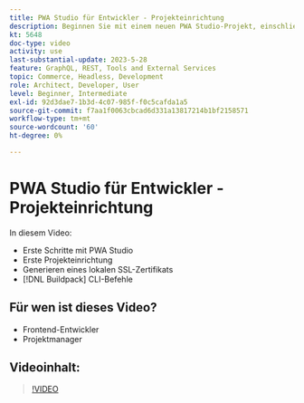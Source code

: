 ```yaml
---
title: PWA Studio für Entwickler - Projekteinrichtung
description: Beginnen Sie mit einem neuen PWA Studio-Projekt, einschließlich der Generierung eines lokalen SSL-Zertifikats und der Build Pack-CLI-Befehle.
kt: 5648
doc-type: video
activity: use
last-substantial-update: 2023-5-28
feature: GraphQL, REST, Tools and External Services
topic: Commerce, Headless, Development
role: Architect, Developer, User
level: Beginner, Intermediate
exl-id: 92d3dae7-1b3d-4c07-985f-f0c5cafda1a5
source-git-commit: f7aa1f0063cbcad6d331a13817214b1bf2158571
workflow-type: tm+mt
source-wordcount: '60'
ht-degree: 0%

---
```


# PWA Studio für Entwickler - Projekteinrichtung

In diesem Video:

- Erste Schritte mit PWA Studio
- Erste Projekteinrichtung
- Generieren eines lokalen SSL-Zertifikats
- [!DNL Buildpack] CLI-Befehle

## Für wen ist dieses Video?

- Frontend-Entwickler
- Projektmanager

## Videoinhalt:

>[!VIDEO](https://video.tv.adobe.com/v/35719?quality=12&learn=on)
